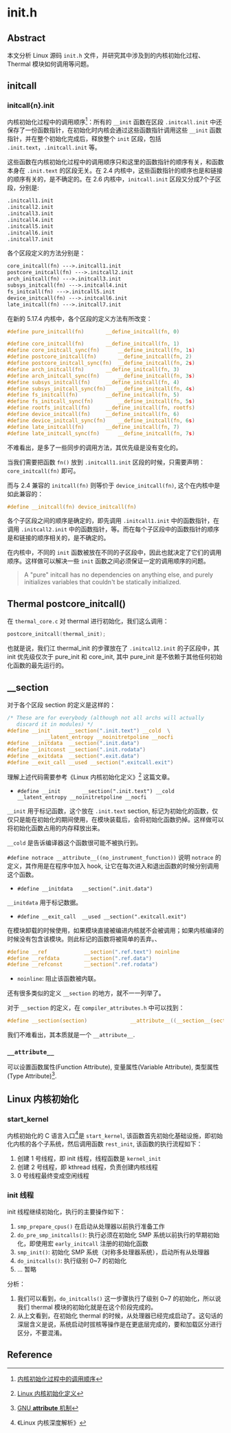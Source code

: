 # init.h 

## Abstract

本文分析 Linux 源码 `init.h` 文件，并研究其中涉及到的内核初始化过程、Thermal 模块如何调用等问题。

## initcall

### initcall{n}.init

内核初始化过程中的调用顺序[^1]：所有的 `__init` 函数在区段 `.initcall.init` 中还保存了一份函数指针，在初始化时内核会通过这些函数指针调用这些 `__init` 函数指针，并在整个初始化完成后，释放整个 `init` 区段，包括 `.init.text`，`.initcall.init` 等。

这些函数在内核初始化过程中的调用顺序只和这里的函数指针的顺序有关，和函数本身在 `.init.text` 的区段无关。在 2.4 内核中，这些函数指针的顺序也是和链接的顺序有关的，是不确定的。在 2.6 内核中，`initcall.init` 区段又分成7个子区段，分别是:

```markdown
.initcall1.init  
.initcall2.init  
.initcall3.init  
.initcall4.init  
.initcall5.init  
.initcall6.init  
.initcall7.init
```

各个区段定义的方法分别是：

```markdown
core_initcall(fn) --->.initcall1.init  
postcore_initcall(fn) --->.initcall2.init  
arch_initcall(fn) --->.initcall3.init  
subsys_initcall(fn) --->.initcall4.init  
fs_initcall(fn) --->.initcall5.init  
device_initcall(fn) --->.initcall6.init  
late_initcall(fn) --->.initcall7.init
```

在新的 5.17.4 内核中，各个区段的定义方法有所改变：

```c
#define pure_initcall(fn)		__define_initcall(fn, 0)

#define core_initcall(fn)		__define_initcall(fn, 1)
#define core_initcall_sync(fn)		__define_initcall(fn, 1s)
#define postcore_initcall(fn)		__define_initcall(fn, 2)
#define postcore_initcall_sync(fn)	__define_initcall(fn, 2s)
#define arch_initcall(fn)		__define_initcall(fn, 3)
#define arch_initcall_sync(fn)		__define_initcall(fn, 3s)
#define subsys_initcall(fn)		__define_initcall(fn, 4)
#define subsys_initcall_sync(fn)	__define_initcall(fn, 4s)
#define fs_initcall(fn)			__define_initcall(fn, 5)
#define fs_initcall_sync(fn)		__define_initcall(fn, 5s)
#define rootfs_initcall(fn)		__define_initcall(fn, rootfs)
#define device_initcall(fn)		__define_initcall(fn, 6)
#define device_initcall_sync(fn)	__define_initcall(fn, 6s)
#define late_initcall(fn)		__define_initcall(fn, 7)
#define late_initcall_sync(fn)		__define_initcall(fn, 7s)
```

不难看出，是多了一些同步的调用方法，其优先级是没有变化的。


当我们需要把函数 `fn()` 放到 `.initcall1.init` 区段的时候，只需要声明：`core_initcall(fn)` 即可。

而与 2.4 兼容的 `initcall(fn)` 则等价于 `device_initcall(fn)`, 这个在内核中是如此兼容的：

```c
#define __initcall(fn) device_initcall(fn)
```

各个子区段之间的顺序是确定的，即先调用 `.initcall1.init` 中的函数指针，在调用 `.initcall2.init` 中的函数指针，等。而在每个子区段中的函数指针的顺序是和链接的顺序相关的，是不确定的。

在内核中，不同的 `init` 函数被放在不同的子区段中，因此也就决定了它们的调用顺序。这样做可以解决一些 `init` 函数之间必须保证一定的调用顺序的问题。

>  A "pure" initcall has no dependencies on anything else, and purely initializes variables that couldn't be statically initialized.

## Thermal postcore_initcall()

在 `thermal_core.c` 对 thermal 进行初始化，我们这么调用：

```c
postcore_initcall(thermal_init);
```

也就是说，我们江 thermal_init 的步骤放在了 `.initcall2.init` 的子区段中，其 init 优先级仅次于 pure_init 和 core_init, 其中 pure_init 是不依赖于其他任何初始化函数的最先运行的。

## __section

对于各个区段 section 的定义是这样的：

```c
/* These are for everybody (although not all archs will actually
   discard it in modules) */
#define __init		__section(".init.text") __cold  \
            __latent_entropy __noinitretpoline __nocfi
#define __initdata	__section(".init.data")
#define __initconst	__section(".init.rodata")
#define __exitdata	__section(".exit.data")
#define __exit_call	__used __section(".exitcall.exit")
```

理解上述代码需要参考《Linux 内核初始化定义》[^2] 这篇文章。

- `#define __init		__section(".init.text") __cold  __latent_entropy __noinitretpoline __nocfi`

`__init` 用于标记函数，这个放在 `.init.text` section, 标记为初始化的函数，仅仅只是能在初始化的期间使用，在模块装载后，会将初始化函数扔掉。这样做可以将初始化函数占用的内存释放出来。

`__cold` 是告诉编译器这个函数很可能不被执行到。

`#define notrace __attribute__((no_instrument_function))` 说明 `notrace` 的定义，其作用是在程序中加入 hook, 让它在每次进入和退出函数的时候分别调用这个函数。

- `#define __initdata	__section(".init.data")`

`__initdata` 用于标记数据。

- `#define __exit_call	__used __section(".exitcall.exit")`

在模块卸载的时候使用，如果模块直接被编进内核就不会被调用；如果内核编译的时候没有包含该模块。则此标记的函数将被简单的丢弃。、


```c
#define __ref            __section(".ref.text") noinline
#define __refdata        __section(".ref.data")
#define __refconst       __section(".ref.rodata")
```

- `noinline`: 阻止该函数被内联。

还有很多类似的定义 `__section` 的地方，就不一一列举了。

对于 `__section` 的定义，在 `compiler_attributes.h` 中可以找到：

```c
#define __section(section)              __attribute__((__section__(section)))
```

我们不难看出，其本质就是一个 `__attribute__`.

### `__attribute__`

可以设置函数属性(Function Attribute), 变量属性(Variable Attribute), 类型属性(Type Attribute)[^3].


## Linux 内核初始化

### start_kernel

内核初始化的 C 语言入口[^4]是 `start_kernel`, 该函数首先初始化基础设施，即初始化内核的各个子系统，然后调用函数 `rest_init`, 该函数的执行流程如下：

1. 创建 1 号线程，即 init 线程，线程函数是 `kernel_init`
2. 创建 2 号线程，即 kthread 线程，负责创建内核线程
3. 0 号线程最终变成空闲线程

### init 线程

init 线程继续初始化，执行的主要操作如下：

1. `smp_prepare_cpus()` 在启动从处理器以前执行准备工作
2. `do_pre_smp_initcalls()`: 执行必须在初始化 SMP 系统以前执行的早期初始化，即使用宏 `early_initcall` 注册的初始化函数
3. `smp_init()`: 初始化 SMP 系统（对称多处理器系统），启动所有从处理器
4. `do_initcalls()`: 执行级别 0~7 的初始化
5. ... 暂略

分析：

1. 我们可以看到，`do_initcalls()` 这一步骤执行了级别 0~7 的初始化，所以说我们 thermal 模块的初始化就是在这个阶段完成的。
2. 从上文看到，在初始化 thermal 的时候，从处理器已经完成启动了。这句话的深层含义是说，系统启动时拔核等操作是在更底层完成的，要和加载区分进行区分，不要混淆。


## Reference

[^1]: [内核初始化过程中的调用顺序](https://e-mailky.github.io/2016-10-14-linux_kernel_init_seq)
[^2]: [Linux 内核初始化定义](https://blog.csdn.net/beatbean/article/details/8448623)
[^3]: [GNU __attribute__ 机制](https://sites.google.com/site/emmoblin/gcc-tech/gun-attribute)
[^4]: 《Linux 内核深度解析》
